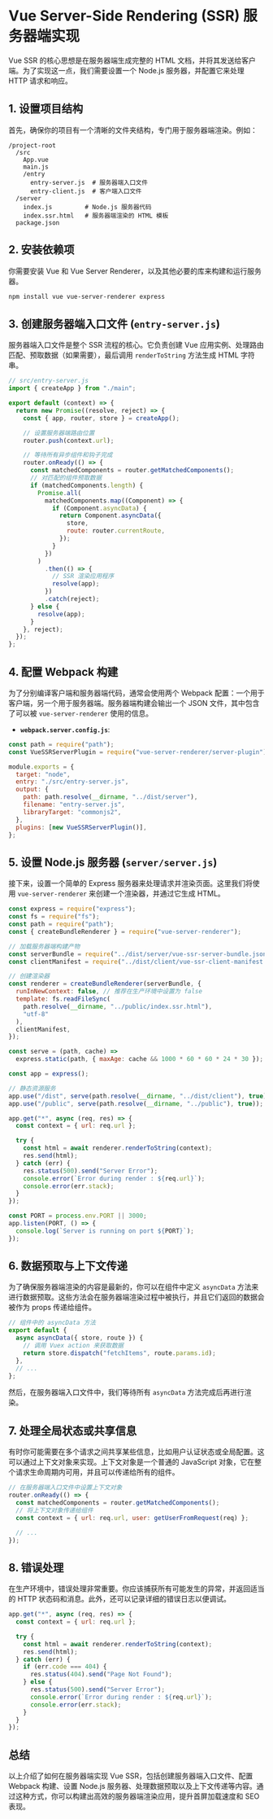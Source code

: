 # Vue Server-Side Rendering (SSR) 服务器端实现

Vue SSR 的核心思想是在服务器端生成完整的 HTML 文档，并将其发送给客户端。为了实现这一点，我们需要设置一个 Node.js 服务器，并配置它来处理 HTTP 请求和响应。

## 1. 设置项目结构

首先，确保你的项目有一个清晰的文件夹结构，专门用于服务器端渲染。例如：

```
/project-root
  /src
    App.vue
    main.js
    /entry
      entry-server.js  # 服务器端入口文件
      entry-client.js  # 客户端入口文件
  /server
    index.js         # Node.js 服务器代码
    index.ssr.html   # 服务器端渲染的 HTML 模板
  package.json
```

## 2. 安装依赖项

你需要安装 Vue 和 Vue Server Renderer，以及其他必要的库来构建和运行服务器。

```bash
npm install vue vue-server-renderer express
```

## 3. 创建服务器端入口文件 (`entry-server.js`)

服务器端入口文件是整个 SSR 流程的核心。它负责创建 Vue 应用实例、处理路由匹配、预取数据（如果需要），最后调用 `renderToString` 方法生成 HTML 字符串。

```javascript
// src/entry-server.js
import { createApp } from "./main";

export default (context) => {
  return new Promise((resolve, reject) => {
    const { app, router, store } = createApp();

    // 设置服务器端路由位置
    router.push(context.url);

    // 等待所有异步组件和钩子完成
    router.onReady(() => {
      const matchedComponents = router.getMatchedComponents();
      // 对匹配的组件预取数据
      if (matchedComponents.length) {
        Promise.all(
          matchedComponents.map((Component) => {
            if (Component.asyncData) {
              return Component.asyncData({
                store,
                route: router.currentRoute,
              });
            }
          })
        )
          .then(() => {
            // SSR 渲染应用程序
            resolve(app);
          })
          .catch(reject);
      } else {
        resolve(app);
      }
    }, reject);
  });
};
```

## 4. 配置 Webpack 构建

为了分别编译客户端和服务器端代码，通常会使用两个 Webpack 配置：一个用于客户端，另一个用于服务器端。服务器端构建会输出一个 JSON 文件，其中包含了可以被 `vue-server-renderer` 使用的信息。

- **`webpack.server.config.js`**:

```javascript
const path = require("path");
const VueSSRServerPlugin = require("vue-server-renderer/server-plugin");

module.exports = {
  target: "node",
  entry: "./src/entry-server.js",
  output: {
    path: path.resolve(__dirname, "../dist/server"),
    filename: "entry-server.js",
    libraryTarget: "commonjs2",
  },
  plugins: [new VueSSRServerPlugin()],
};
```

## 5. 设置 Node.js 服务器 (`server/server.js`)

接下来，设置一个简单的 Express 服务器来处理请求并渲染页面。这里我们将使用 `vue-server-renderer` 来创建一个渲染器，并通过它生成 HTML。

```javascript
const express = require("express");
const fs = require("fs");
const path = require("path");
const { createBundleRenderer } = require("vue-server-renderer");

// 加载服务器端构建产物
const serverBundle = require("../dist/server/vue-ssr-server-bundle.json");
const clientManifest = require("../dist/client/vue-ssr-client-manifest.json");

// 创建渲染器
const renderer = createBundleRenderer(serverBundle, {
  runInNewContext: false, // 推荐在生产环境中设置为 false
  template: fs.readFileSync(
    path.resolve(__dirname, "../public/index.ssr.html"),
    "utf-8"
  ),
  clientManifest,
});

const serve = (path, cache) =>
  express.static(path, { maxAge: cache && 1000 * 60 * 60 * 24 * 30 });

const app = express();

// 静态资源服务
app.use("/dist", serve(path.resolve(__dirname, "../dist/client"), true));
app.use("/public", serve(path.resolve(__dirname, "../public"), true));

app.get("*", async (req, res) => {
  const context = { url: req.url };

  try {
    const html = await renderer.renderToString(context);
    res.send(html);
  } catch (err) {
    res.status(500).send("Server Error");
    console.error(`Error during render : ${req.url}`);
    console.error(err.stack);
  }
});

const PORT = process.env.PORT || 3000;
app.listen(PORT, () => {
  console.log(`Server is running on port ${PORT}`);
});
```

## 6. 数据预取与上下文传递

为了确保服务器端渲染的内容是最新的，你可以在组件中定义 `asyncData` 方法来进行数据预取。这些方法会在服务器端渲染过程中被执行，并且它们返回的数据会被作为 props 传递给组件。

```javascript
// 组件中的 asyncData 方法
export default {
  async asyncData({ store, route }) {
    // 调用 Vuex action 来获取数据
    return store.dispatch("fetchItems", route.params.id);
  },
  // ...
};
```

然后，在服务器端入口文件中，我们等待所有 `asyncData` 方法完成后再进行渲染。

## 7. 处理全局状态或共享信息

有时你可能需要在多个请求之间共享某些信息，比如用户认证状态或全局配置。这可以通过上下文对象来实现。上下文对象是一个普通的 JavaScript 对象，它在整个请求生命周期内可用，并且可以传递给所有的组件。

```javascript
// 在服务器端入口文件中设置上下文对象
router.onReady(() => {
  const matchedComponents = router.getMatchedComponents();
  // 将上下文对象传递给组件
  const context = { url: req.url, user: getUserFromRequest(req) };

  // ...
});
```

## 8. 错误处理

在生产环境中，错误处理非常重要。你应该捕获所有可能发生的异常，并返回适当的 HTTP 状态码和消息。此外，还可以记录详细的错误日志以便调试。

```javascript
app.get("*", async (req, res) => {
  const context = { url: req.url };

  try {
    const html = await renderer.renderToString(context);
    res.send(html);
  } catch (err) {
    if (err.code === 404) {
      res.status(404).send("Page Not Found");
    } else {
      res.status(500).send("Server Error");
      console.error(`Error during render : ${req.url}`);
      console.error(err.stack);
    }
  }
});
```

## 总结

以上介绍了如何在服务器端实现 Vue SSR，包括创建服务器端入口文件、配置 Webpack 构建、设置 Node.js 服务器、处理数据预取以及上下文传递等内容。通过这种方式，你可以构建出高效的服务器端渲染应用，提升首屏加载速度和 SEO 表现。
